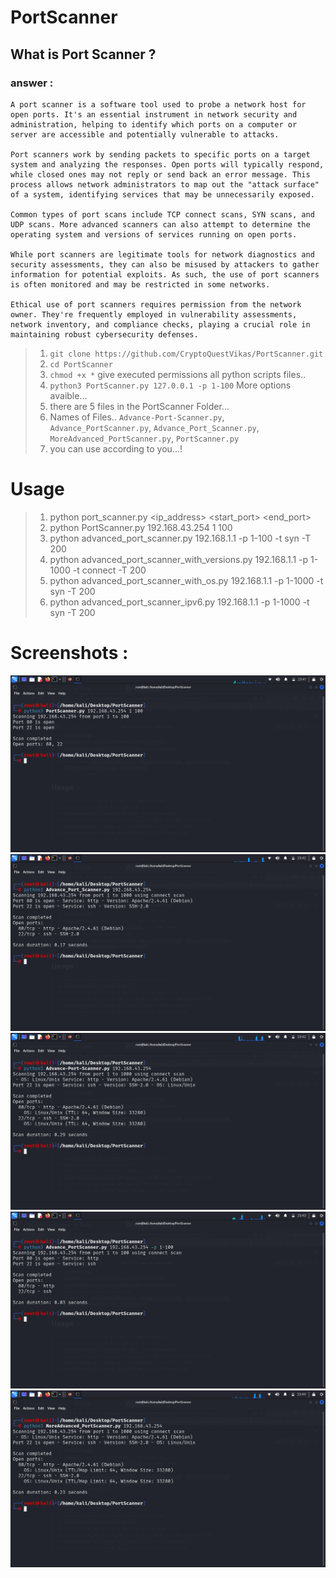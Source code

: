 # PortScanner
## What is Port Scanner ?
### answer :
```
A port scanner is a software tool used to probe a network host for open ports. It's an essential instrument in network security and administration, helping to identify which ports on a computer or server are accessible and potentially vulnerable to attacks.

Port scanners work by sending packets to specific ports on a target system and analyzing the responses. Open ports will typically respond, while closed ones may not reply or send back an error message. This process allows network administrators to map out the "attack surface" of a system, identifying services that may be unnecessarily exposed.

Common types of port scans include TCP connect scans, SYN scans, and UDP scans. More advanced scanners can also attempt to determine the operating system and versions of services running on open ports.

While port scanners are legitimate tools for network diagnostics and security assessments, they can also be misused by attackers to gather information for potential exploits. As such, the use of port scanners is often monitored and may be restricted in some networks.

Ethical use of port scanners requires permission from the network owner. They're frequently employed in vulnerability assessments, network inventory, and compliance checks, playing a crucial role in maintaining robust cybersecurity defenses.
```

> 1. ``git clone https://github.com/CryptoQuestVikas/PortScanner.git``
> 2. ``cd PortScanner``
> 3. ``chmod +x *`` give executed permissions all python scripts files..
> 4. ``python3 PortScanner.py 127.0.0.1 -p 1-100`` More options avaible...
> 5. there are 5 files in the PortScanner Folder...
> 6. Names of Files..  ``Advance-Port-Scanner.py``, ``Advance_PortScanner.py``, ``Advance_Port_Scanner.py``, ``MoreAdvanced_PortScanner.py``, ``PortScanner.py``
> 7. you can use according to you...!

# **Usage**
> 1. python port_scanner.py <ip_address> <start_port> <end_port>
> 2. python PortScanner.py 192.168.43.254 1 100
> 3. python advanced_port_scanner.py 192.168.1.1 -p 1-100 -t syn -T 200
> 4. python advanced_port_scanner_with_versions.py 192.168.1.1 -p 1-1000 -t connect -T 200
> 5. python advanced_port_scanner_with_os.py 192.168.1.1 -p 1-1000 -t syn -T 200
> 6. python advanced_port_scanner_ipv6.py 192.168.1.1 -p 1-1000 -t syn -T 200

# **Screenshots :**
![](img/1.png)
![](img/2.png)
![](img/3.png)
![](img/4.png)
![](img/5.png)
